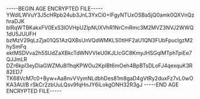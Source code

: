-----BEGIN AGE ENCRYPTED FILE-----
YWdlLWVuY3J5cHRpb24ub3JnL3YxCi0+IFgyNTUxOSBaSjQ0amk0QXVnQzhraDJK
blRqWTBKakxFV0ExS3lOVHpUZlpNUXVhR1NrCmRmc3M2MVZ3NVJ2WWQ1dU5JUUFH
bzMzV29qLzZja01QS1AzQXBsUnVQdWMKLS0tIHF2aU1QN3FUbFpuclgzM2hySmFq
ektMSDVva2h5SUdZaXBkcTdWNVVIeU0KJLIcGC8KmyJHSGqlMTphTpiEe7QJJmLR
DZr6kpl3eyDiaGWZMu8l1hqKPWOu2KpIBt6mOeh4BpBTsDLoFJ4qexquK3R82ED7
TK68VcM7c0+Byw+Aa8nvVVymNLdbhDes81m8gaD4gVtRy2duxFz7vL0wOKA3AU/B
rSkCr2zbUuLQsv9fqHnJY6iLokgONH32R3gJ
-----END AGE ENCRYPTED FILE-----
